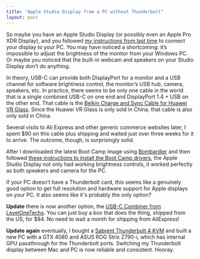 ```yaml
---
title: "Apple Studio Display from a PC without Thunderbolt"
layout: post
---
```


So maybe you have an Apple Studio Display (or possibly even an Apple Pro XDR Display), and you followed [my instructions from last time](/2022/05/19/use-a-thunderbolt-3-display-from-a-windows-pc/) to connect your display to your PC. You may have noticed a shortcoming: it’s impossible to adjust the brightness of the monitor from your Windows PC. Or maybe you noticed that the built-in webcam and speakers on your Studio Display don’t do anything.

In theory, USB-C can provide both DisplayPort for a monitor and a USB channel for software brightness control, the monitor’s USB hub, camera, speakers, etc. In practice, there seems to be only one cable in the world that is a single combined USB-C on one end and DisplayPort 1.4 + USB on the other end. That cable is the [Belkin Charge and Sync Cable for Huawei VR Glass](https://www.belkin.com/us/support-article?articleNum=316883). Since the Huawei VR Glass is only sold in China, that cable is also only sold in China.

Several visits to Ali Express and other generic commerce websites later, I spent $90 on this cable plus shipping and waited just over three weeks for it to arrive. The outcome, though, is surprisingly solid.

After I downloaded the latest Boot Camp image using [Bombardier](https://github.com/ninxsoft/Bombardier) and then followed [these instructions to install the Boot Camp drivers](https://nielsleenheer.com/articles/2022/using-the-apple-studio-display-on-a-windows-machine/), the Apple Studio Display not only had working brightness controls, it worked perfectly as both speakers and camera for the PC.

If your PC doesn’t have a Thunderbolt card, this seems like a genuinely good option to get full resolution and hardware support for Apple displays on your PC. It also seems like it's probably the only option?

**Update** there is now another option, the [USB-C Combiner from LevelOneTechs](https://www.store.level1techs.com/products/p/dp-repeater-hdmi-splitter-6sha9-yznx5-zm58w). You can just buy a box that does the thing, shipped from the US, for $84. No need to wait a month for shipping from AliExpress!

**Update again** eventually, I bought a [Sabrent Thunderbolt 4 KVM](https://sabrent.com/products/sb-tb4k) and built a new PC with a GTX 4080 and ASUS ROG Strix Z790-i, which has internal GPU passthrough for the Thunderbolt ports. Switching my Thunderbolt display between Mac and PC is now reliable and consistent. Hooray.
